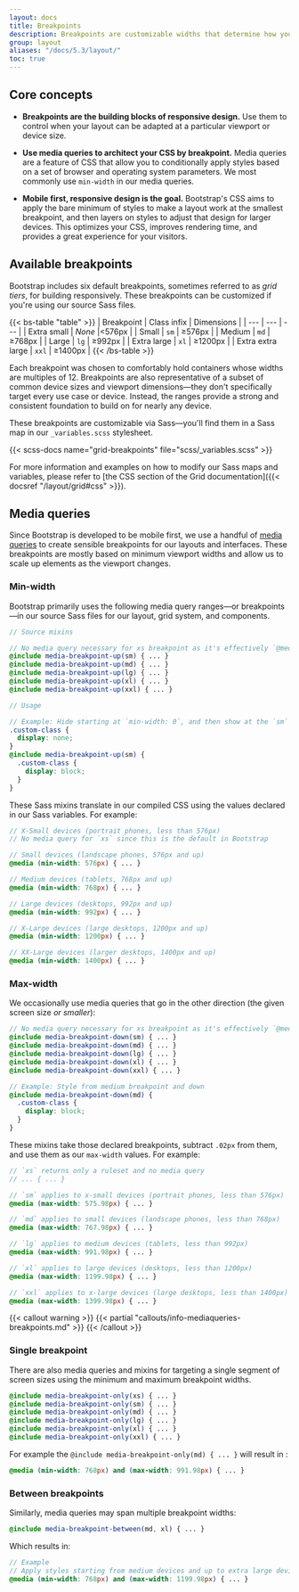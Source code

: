 ```yaml
---
layout: docs
title: Breakpoints
description: Breakpoints are customizable widths that determine how your responsive layout behaves across device or viewport sizes in Bootstrap.
group: layout
aliases: "/docs/5.3/layout/"
toc: true
---
```


## Core concepts

- **Breakpoints are the building blocks of responsive design.** Use them to control when your layout can be adapted at a particular viewport or device size.

- **Use media queries to architect your CSS by breakpoint.** Media queries are a feature of CSS that allow you to conditionally apply styles based on a set of browser and operating system parameters. We most commonly use `min-width` in our media queries.

- **Mobile first, responsive design is the goal.** Bootstrap's CSS aims to apply the bare minimum of styles to make a layout work at the smallest breakpoint, and then layers on styles to adjust that design for larger devices. This optimizes your CSS, improves rendering time, and provides a great experience for your visitors.

## Available breakpoints

Bootstrap includes six default breakpoints, sometimes referred to as _grid tiers_, for building responsively. These breakpoints can be customized if you're using our source Sass files.

{{< bs-table "table" >}}
| Breakpoint | Class infix | Dimensions |
| --- | --- | --- |
| Extra small | <em>None</em> |&lt;576px |
| Small | `sm` | &ge;576px |
| Medium | `md` | &ge;768px |
| Large | `lg` | &ge;992px |
| Extra large | `xl` | &ge;1200px |
| Extra extra large | `xxl` | &ge;1400px |
{{< /bs-table >}}


Each breakpoint was chosen to comfortably hold containers whose widths are multiples of 12. Breakpoints are also representative of a subset of common device sizes and viewport dimensions—they don't specifically target every use case or device. Instead, the ranges provide a strong and consistent foundation to build on for nearly any device.

These breakpoints are customizable via Sass—you'll find them in a Sass map in our `_variables.scss` stylesheet.

{{< scss-docs name="grid-breakpoints" file="scss/_variables.scss" >}}

For more information and examples on how to modify our Sass maps and variables, please refer to [the CSS section of the Grid documentation]({{< docsref "/layout/grid#css" >}}).

## Media queries

Since Bootstrap is developed to be mobile first, we use a handful of [media queries](https://developer.mozilla.org/en-US/docs/Web/CSS/Media_Queries/Using_media_queries) to create sensible breakpoints for our layouts and interfaces. These breakpoints are mostly based on minimum viewport widths and allow us to scale up elements as the viewport changes.

### Min-width

Bootstrap primarily uses the following media query ranges—or breakpoints—in our source Sass files for our layout, grid system, and components.

```scss
// Source mixins

// No media query necessary for xs breakpoint as it's effectively `@media (min-width: 0) { ... }`
@include media-breakpoint-up(sm) { ... }
@include media-breakpoint-up(md) { ... }
@include media-breakpoint-up(lg) { ... }
@include media-breakpoint-up(xl) { ... }
@include media-breakpoint-up(xxl) { ... }

// Usage

// Example: Hide starting at `min-width: 0`, and then show at the `sm` breakpoint
.custom-class {
  display: none;
}
@include media-breakpoint-up(sm) {
  .custom-class {
    display: block;
  }
}
```

These Sass mixins translate in our compiled CSS using the values declared in our Sass variables. For example:

```scss
// X-Small devices (portrait phones, less than 576px)
// No media query for `xs` since this is the default in Bootstrap

// Small devices (landscape phones, 576px and up)
@media (min-width: 576px) { ... }

// Medium devices (tablets, 768px and up)
@media (min-width: 768px) { ... }

// Large devices (desktops, 992px and up)
@media (min-width: 992px) { ... }

// X-Large devices (large desktops, 1200px and up)
@media (min-width: 1200px) { ... }

// XX-Large devices (larger desktops, 1400px and up)
@media (min-width: 1400px) { ... }
```

### Max-width

We occasionally use media queries that go in the other direction (the given screen size _or smaller_):

```scss
// No media query necessary for xs breakpoint as it's effectively `@media (max-width: 0) { ... }`
@include media-breakpoint-down(sm) { ... }
@include media-breakpoint-down(md) { ... }
@include media-breakpoint-down(lg) { ... }
@include media-breakpoint-down(xl) { ... }
@include media-breakpoint-down(xxl) { ... }

// Example: Style from medium breakpoint and down
@include media-breakpoint-down(md) {
  .custom-class {
    display: block;
  }
}
```

These mixins take those declared breakpoints, subtract `.02px` from them, and use them as our `max-width` values. For example:

```scss
// `xs` returns only a ruleset and no media query
// ... { ... }

// `sm` applies to x-small devices (portrait phones, less than 576px)
@media (max-width: 575.98px) { ... }

// `md` applies to small devices (landscape phones, less than 768px)
@media (max-width: 767.98px) { ... }

// `lg` applies to medium devices (tablets, less than 992px)
@media (max-width: 991.98px) { ... }

// `xl` applies to large devices (desktops, less than 1200px)
@media (max-width: 1199.98px) { ... }

// `xxl` applies to x-large devices (large desktops, less than 1400px)
@media (max-width: 1399.98px) { ... }
```

{{< callout warning >}}
{{< partial "callouts/info-mediaqueries-breakpoints.md" >}}
{{< /callout >}}

### Single breakpoint

There are also media queries and mixins for targeting a single segment of screen sizes using the minimum and maximum breakpoint widths.

```scss
@include media-breakpoint-only(xs) { ... }
@include media-breakpoint-only(sm) { ... }
@include media-breakpoint-only(md) { ... }
@include media-breakpoint-only(lg) { ... }
@include media-breakpoint-only(xl) { ... }
@include media-breakpoint-only(xxl) { ... }
```

For example the `@include media-breakpoint-only(md) { ... }` will result in :

```scss
@media (min-width: 768px) and (max-width: 991.98px) { ... }
```

### Between breakpoints

Similarly, media queries may span multiple breakpoint widths:

```scss
@include media-breakpoint-between(md, xl) { ... }
```

Which results in:

```scss
// Example
// Apply styles starting from medium devices and up to extra large devices
@media (min-width: 768px) and (max-width: 1199.98px) { ... }
```
